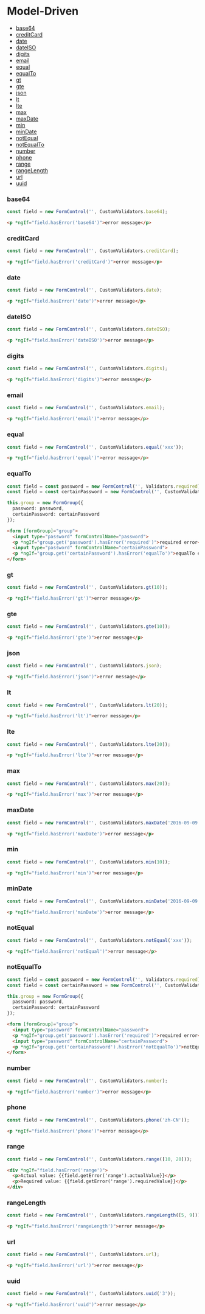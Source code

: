 # Model-Driven

* [base64](#base64)
* [creditCard](#creditcard)
* [date](#date)
* [dateISO](#dateiso)
* [digits](#digits)
* [email](#email)
* [equal](#equal)
* [equalTo](#equalto)
* [gt](#gt)
* [gte](#gte)
* [json](#json)
* [lt](#lt)
* [lte](#lte)
* [max](#max)
* [maxDate](#maxdate)
* [min](#min)
* [minDate](#mindate)
* [notEqual](#notequal)
* [notEqualTo](#notequalto)
* [number](#number)
* [phone](#phone)
* [range](#range)
* [rangeLength](#rangelength)
* [url](#url)
* [uuid](#uuid)

### base64

```typescript
const field = new FormControl('', CustomValidators.base64);
```

```html
<p *ngIf="field.hasError('base64')">error message</p>
```

### creditCard

```typescript
const field = new FormControl('', CustomValidators.creditCard);
```

```html
<p *ngIf="field.hasError('creditCard')">error message</p>
```

### date

```typescript
const field = new FormControl('', CustomValidators.date);
```

```html
<p *ngIf="field.hasError('date')">error message</p>
```

### dateISO

```typescript
const field = new FormControl('', CustomValidators.dateISO);
```

```html
<p *ngIf="field.hasError('dateISO')">error message</p>
```

### digits

```typescript
const field = new FormControl('', CustomValidators.digits);
```

```html
<p *ngIf="field.hasError('digits')">error message</p>
```

### email

```typescript
const field = new FormControl('', CustomValidators.email);
```

```html
<p *ngIf="field.hasError('email')">error message</p>
```

### equal

```typescript
const field = new FormControl('', CustomValidators.equal('xxx'));
```

```html
<p *ngIf="field.hasError('equal')">error message</p>
```

### equalTo

```typescript
const field = const password = new FormControl('', Validators.required);;
const field = const certainPassword = new FormControl('', CustomValidators.equalTo(password));;

this.group = new FormGroup({
  password: password,
  certainPassword: certainPassword
});
```

```html
<form [formGroup]="group">
  <input type="password" formControlName="password">
  <p *ngIf="group.get('password').hasError('required')">required error</p>
  <input type="password" formControlName="certainPassword">
  <p *ngIf="group.get('certainPassword').hasError('equalTo')">equalTo error</p>
</form>
```

### gt

```typescript
const field = new FormControl('', CustomValidators.gt(10));
```

```html
<p *ngIf="field.hasError('gt')">error message</p>
```

### gte

```typescript
const field = new FormControl('', CustomValidators.gte(10));
```

```html
<p *ngIf="field.hasError('gte')">error message</p>
```

### json

```typescript
const field = new FormControl('', CustomValidators.json);
```

```html
<p *ngIf="field.hasError('json')">error message</p>
```

### lt

```typescript
const field = new FormControl('', CustomValidators.lt(20));
```

```html
<p *ngIf="field.hasError('lt')">error message</p>
```

### lte

```typescript
const field = new FormControl('', CustomValidators.lte(20));
```

```html
<p *ngIf="field.hasError('lte')">error message</p>
```

### max

```typescript
const field = new FormControl('', CustomValidators.max(20));
```

```html
<p *ngIf="field.hasError('max')">error message</p>
```

### maxDate

```typescript
const field = new FormControl('', CustomValidators.maxDate('2016-09-09'));
```

```html
<p *ngIf="field.hasError('maxDate')">error message</p>
```

### min

```typescript
const field = new FormControl('', CustomValidators.min(10));
```

```html
<p *ngIf="field.hasError('min')">error message</p>
```

### minDate

```typescript
const field = new FormControl('', CustomValidators.minDate('2016-09-09'));
```

```html
<p *ngIf="field.hasError('minDate')">error message</p>
```

### notEqual

```typescript
const field = new FormControl('', CustomValidators.notEqual('xxx'));
```

```html
<p *ngIf="field.hasError('notEqual')">error message</p>
```

### notEqualTo

```typescript
const field = const password = new FormControl('', Validators.required);;
const field = const certainPassword = new FormControl('', CustomValidators.notEqualTo(password));;

this.group = new FormGroup({
  password: password,
  certainPassword: certainPassword
});
```

```html
<form [formGroup]="group">
  <input type="password" formControlName="password">
  <p *ngIf="group.get('password').hasError('required')">required error</p>
  <input type="password" formControlName="certainPassword">
  <p *ngIf="group.get('certainPassword').hasError('notEqualTo')">notEqualTo error</p>
</form>
```

### number

```typescript
const field = new FormControl('', CustomValidators.number);
```

```html
<p *ngIf="field.hasError('number')">error message</p>
```

### phone

```typescript
const field = new FormControl('', CustomValidators.phone('zh-CN'));
```

```html
<p *ngIf="field.hasError('phone')">error message</p>
```

### range

```typescript
const field = new FormControl('', CustomValidators.range([10, 20]));
```

```html
<div *ngIf="field.hasError('range')">
  <p>Actual value: {{field.getError('range').actualValue}}</p>
  <p>Required value: {{field.getError('range').requiredValue}}</p>
</div>
```

### rangeLength

```typescript
const field = new FormControl('', CustomValidators.rangeLength([5, 9]));
```

```html
<p *ngIf="field.hasError('rangeLength')">error message</p>
```

### url

```typescript
const field = new FormControl('', CustomValidators.url);
```

```html
<p *ngIf="field.hasError('url')">error message</p>
```

### uuid

```typescript
const field = new FormControl('', CustomValidators.uuid('3'));
```

```html
<p *ngIf="field.hasError('uuid')">error message</p>
```
